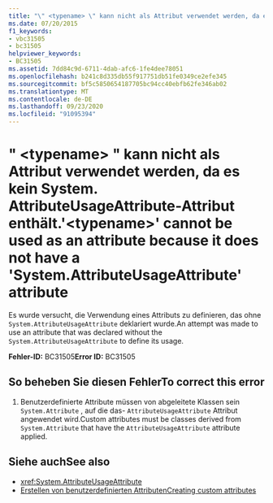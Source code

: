 ```yaml
---
title: "\" <typename> \" kann nicht als Attribut verwendet werden, da es kein System. AttributeUsageAttribute-Attribut enthält."
ms.date: 07/20/2015
f1_keywords:
- vbc31505
- bc31505
helpviewer_keywords:
- BC31505
ms.assetid: 7dd84c9d-6711-4dab-afc6-1fe4dee78051
ms.openlocfilehash: b241c8d335db55f917751db51fe0349ce2efe345
ms.sourcegitcommit: bf5c5850654187705bc94cc40ebfb62fe346ab02
ms.translationtype: MT
ms.contentlocale: de-DE
ms.lasthandoff: 09/23/2020
ms.locfileid: "91095394"
---
```

# <a name="typename-cannot-be-used-as-an-attribute-because-it-does-not-have-a-systemattributeusageattribute-attribute"></a><span data-ttu-id="6580f-102">" \<typename> " kann nicht als Attribut verwendet werden, da es kein System. AttributeUsageAttribute-Attribut enthält.</span><span class="sxs-lookup"><span data-stu-id="6580f-102">'\<typename>' cannot be used as an attribute because it does not have a 'System.AttributeUsageAttribute' attribute</span></span>

<span data-ttu-id="6580f-103">Es wurde versucht, die Verwendung eines Attributs zu definieren, das ohne `System.AttributeUsageAttribute` deklariert wurde.</span><span class="sxs-lookup"><span data-stu-id="6580f-103">An attempt was made to use an attribute that was declared without the `System.AttributeUsageAttribute` to define its usage.</span></span>  
  
 <span data-ttu-id="6580f-104">**Fehler-ID:** BC31505</span><span class="sxs-lookup"><span data-stu-id="6580f-104">**Error ID:** BC31505</span></span>  
  
## <a name="to-correct-this-error"></a><span data-ttu-id="6580f-105">So beheben Sie diesen Fehler</span><span class="sxs-lookup"><span data-stu-id="6580f-105">To correct this error</span></span>  
  
1. <span data-ttu-id="6580f-106">Benutzerdefinierte Attribute müssen von abgeleitete Klassen sein `System.Attribute` , auf die das- `AttributeUsageAttribute` Attribut angewendet wird.</span><span class="sxs-lookup"><span data-stu-id="6580f-106">Custom attributes must be classes derived from `System.Attribute` that have the `AttributeUsageAttribute` attribute applied.</span></span>  
  
## <a name="see-also"></a><span data-ttu-id="6580f-107">Siehe auch</span><span class="sxs-lookup"><span data-stu-id="6580f-107">See also</span></span>

- <xref:System.AttributeUsageAttribute>
- [<span data-ttu-id="6580f-108">Erstellen von benutzerdefinierten Attributen</span><span class="sxs-lookup"><span data-stu-id="6580f-108">Creating custom attributes</span></span>](../programming-guide/concepts/attributes/creating-custom-attributes.md)

